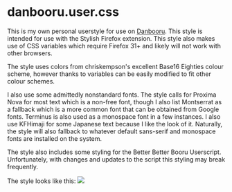 # danbooru.user.css

This is my own personal userstyle for use on [Danbooru](https://danbooru.donmai.us).
This style is intended for use with the Stylish Firefox extension.
This style also makes use of CSS variables which require Firefox 31+ and likely will not work with other browsers.

The style uses colors from chriskempson's excellent Base16 Eighties colour scheme, however thanks to variables can be easily modified to fit other colour schemes.

I also use some admittedly nonstandard fonts. The style calls for Proxima Nova for most text which is a non-free font, though I also list Montserrat as a fallback which is a more common font that can be obtained from Google fonts. Terminus is also used as a monospace font in a few instances. I also use KFHimaji for some Japanese text because I like the look of it. Naturally, the style will also fallback to whatever default sans-serif and monospace fonts are installed on the system.

The style also includes some styling for the Better Better Booru Userscript. Unfortunately, with changes and updates to the script this styling may break frequently.

The style looks like this:
![](http://i.imgur.com/pWU1Xbl.png)
